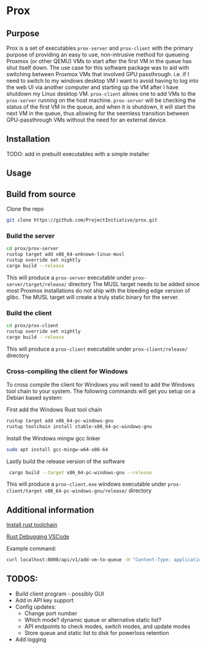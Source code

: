 # Prox

## Purpose

Prox is a set of executables `prox-server` and `prox-client` with the primary purpose of providing an easy to use, non-intrusive method for queueing Proxmox (or other QEMU) VMs to start after the first VM in the queue has shut itself down. The use case for this software package was to aid with switching between Proxmox VMs that involved GPU passthrough. i.e. if I need to switch to my windows desktop VM I want to avoid having to log into the web UI via another computer and starting up the VM after I have shutdown my Linux desktop VM. `prox-client` allows one to add VMs to the `prox-server` running on the host machine. `prox-server` will be checking the status of the first VM in the queue, and when it is shutdown, it will start the next VM in the queue, thus allowing for the seemless transition between GPU-passthrough VMs without the need for an external device.

## Installation

TODO: add in prebuilt executables with a simple installer

## Usage


## Build from source

Clone the repo

```bash
git clone https://github.com/ProjectInitiative/prox.git
```

### Build the server

```bash
cd prox/prox-server
rustup target add x86_64-unknown-linux-musl
rustup override set nightly
cargo build --release
```

This will produce a `prox-server` executable under `prox-server/target/release/` directory
The MUSL target needs to be added since most Proxmox installations do not ship with the bleeding edge version of glibc. The MUSL target will create a truly static binary for the server. 

### Build the client

```bash
cd prox/prox-client
rustup override set nightly
cargo build --release
```
This will produce a `prox-client` executable under `prox-client/release/` directory

### Cross-compiling the client for Windows

To cross compile the client for Windows you will need to add the Windows tool chain to your system. The following commands will get you setup on a Debian based system:

First add the Windows Rust tool chain

```bash
rustup target add x86_64-pc-windows-gnu
rustup toolchain install stable-x86_64-pc-windows-gnu
```

Install the Windows mingw gcc linker

```bash
sudo apt install gcc-mingw-w64-x86-64
```

Lastly build the release version of the software

```bash
 cargo build --target x86_64-pc-windows-gnu --release
```
This will produce a `prox-client.exe` windows executable under `prox-client/target x86_64-pc-windows-gnu/release/` directory


## Additional information

[Install rust toolchain](https://rustup.rs/)

[Rust Debugging VSCode](https://www.forrestthewoods.com/blog/how-to-debug-rust-with-visual-studio-code/)

Example command:
```bash
curl localhost:8000/api/v1/add-vm-to-queue -H "Content-Type: application/json" --data '{"title":"test1","id":45,"description":"testVM"}'
```

## TODOS:

  * Build client program - possibly GUI
  * Add in API key support
  * Config updates:
    * Change port number
    * Which mode? dynamic queue or alternative static list?
    * API endpoints to check modes, switch modes, and update modes
    * Store queue and static list to disk for powerloss retention
  * Add logging